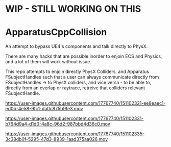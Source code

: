 # WIP - STILL WORKING ON THIS 


# ApparatusCppCollision
An attempt to bypass UE4's components and talk directly to PhysX.

There are many hacks that are possible inorder to enjoin ECS and Physics, and a lot of them will work without issue.

This repo attempts to enjoin directly PhysX Colliders, and Apparatus FSubjectHandles such that a user can always communicate directly from FSubjectHandles -> to PhysX colliders, and vice versa - to be able to, directly from an overlap or raytrace, retreive that colliders relevant FSubjectHandle.


https://user-images.githubusercontent.com/17767740/151102321-ee8eaec1-ed0b-4e58-9fc1-da0c875b9fe3.mov



https://user-images.githubusercontent.com/17767740/151102331-b764d9a4-d1d0-4a8c-96d2-987bbd4d36c0.mov



https://user-images.githubusercontent.com/17767740/151102335-3c38db0f-5295-47d3-8939-1aad375aa026.mov

